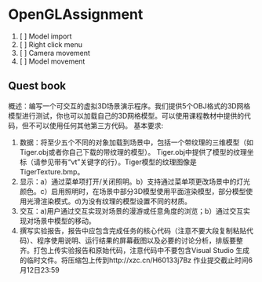 # OpenGLAssignment

1. [ ] Model import
2. [ ] Right click menu
3. [ ] Camera movement
4. [ ] Model movement

## Quest book

概述：编写一个可交互的虚拟3D场景演示程序。我们提供5个OBJ格式的3D网格模型进行测试，你也可以加载自己的3D网格模型。可以使用课程教材中提供的代码，但不可以使用任何其他第三方代码。
基本要求:
1. 数据：将至少五个不同的对象加载到场景中，包括一个带纹理的三维模型（如Tiger.obj或者你自己下载的带纹理的模型）。 Tiger.obj中提供了模型的纹理坐标（请参见带有“vt”关键字的行）。Tiger模型的纹理图像是TigerTexture.bmp。
2. 显示：a）通过菜单项打开/关闭照明。b）支持通过菜单项更改场景中的灯光颜色。c）启用照明时，在场景中部分3D模型使用平面渲染模型，部分模型使用光滑渲染模式。d)为没有纹理的模型设置不同的材质。
3. 交互：a)用户通过交互实现对场景的漫游或任意角度的浏览；b）通过交互实现对场景中模型的移动。 
4. 撰写实验报告，报告中应包含完成任务的核心代码（注意不要大段复制粘贴代码）、程序使用说明、运行结果的屏幕截图以及必要的讨论分析，排版要整齐。打包上传实验报告和原始代码，注意代码中不要包含Visual Studio 生成的临时文件。将压缩包上传到http://xzc.cn/H60133j7Bz 作业提交截止时间6月12日23:59
